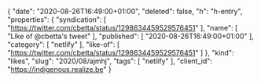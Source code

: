{
  "date": "2020-08-26T16:49:00+01:00",
  "deleted": false,
  "h": "h-entry",
  "properties": {
    "syndication": [
      "https://twitter.com/cbetta/status/1298634459529576451"
    ],
    "name": [
      "Like of @cbetta's tweet"
    ],
    "published": [
      "2020-08-26T16:49:00+01:00"
    ],
    "category": [
      "netlify"
    ],
    "like-of": [
      "https://twitter.com/cbetta/status/1298634459529576451"
    ]
  },
  "kind": "likes",
  "slug": "2020/08/ajmhj",
  "tags": [
    "netlify"
  ],
  "client_id": "https://indigenous.realize.be"
}
